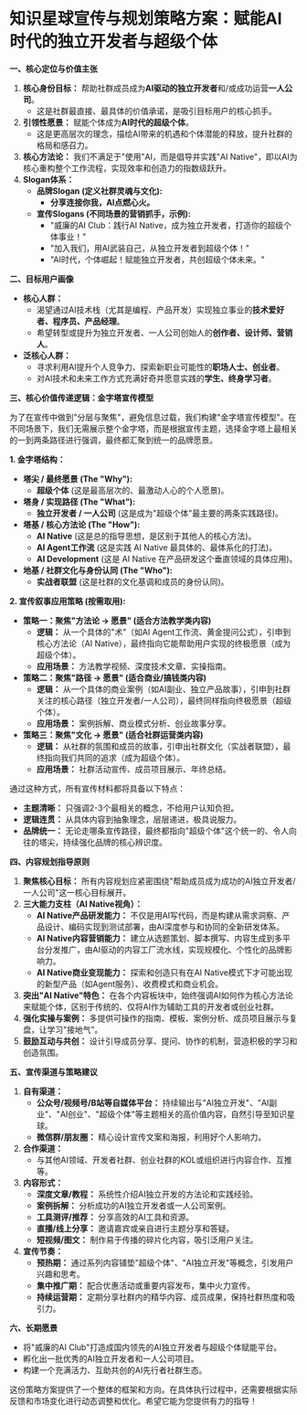 # 知识星球宣传与规划策略方案：赋能AI时代的独立开发者与超级个体

**一、核心定位与价值主张**

1.  **核心身份目标：** 帮助社群成员成为**AI驱动的独立开发者**和/或成功运营**一人公司**。
    *   这是社群最直接、最具体的价值承诺，是吸引目标用户的核心抓手。
2.  **引领性愿景：** 赋能个体成为**AI时代的超级个体**。
    *   这是更高层次的理念，描绘AI带来的机遇和个体潜能的释放，提升社群的格局和感召力。
3.  **核心方法论：** 我们不满足于"使用"AI，而是倡导并实践"AI Native"，即以AI为核心重构整个工作流程，实现效率和创造力的指数级跃升。
4.  **Slogan体系：**
    *   **品牌Slogan (定义社群灵魂与文化):**
        *   **分享连接你我，AI点燃心火。**
    *   **宣传Slogans (不同场景的营销抓手，示例):**
        *   "威廉的AI Club：践行AI Native，成为独立开发者，打造你的超级个体事业！"
        *   "加入我们，用AI武装自己，从独立开发者到超级个体！"
        *   "AI时代，个体崛起！赋能独立开发者，共创超级个体未来。"

**二、目标用户画像**

*   **核心人群：**
    *   渴望通过AI技术栈（尤其是编程、产品开发）实现独立事业的**技术爱好者、程序员、产品经理**。
    *   希望转型或提升为独立开发者、一人公司创始人的**创作者、设计师、营销人**。
*   **泛核心人群：**
    *   寻求利用AI提升个人竞争力、探索新职业可能性的**职场人士、创业者**。
    *   对AI技术和未来工作方式充满好奇并愿意实践的**学生、终身学习者**。

**三、核心价值传递逻辑：金字塔宣传模型**

为了在宣传中做到"分层与聚焦"，避免信息过载，我们构建"金字塔宣传模型"。在不同场景下，我们无需展示整个金字塔，而是根据宣传主题，选择金字塔上最相关的一到两条路径进行强调，最终都汇聚到统一的品牌愿景。

**1. 金字塔结构：**

*   **塔尖 / 最终愿景 (The "Why"):**
    *   **超级个体** (这是最高层次的、最激动人心的个人愿景)。
*   **塔身 / 实现路径 (The "What"):**
    *   **独立开发者 / 一人公司** (这是成为"超级个体"最主要的两条实践路径)。
*   **塔基 / 核心方法论 (The "How"):**
    *   **AI Native** (这是总的指导思想，是区别于其他人的核心方法)。
    *   **AI Agent工作流** (这是实践 AI Native 最具体的、最体系化的打法)。
    *   **AI Development** (这是 AI Native 在产品研发这个垂直领域的具体应用)。
*   **地基 / 社群文化与身份认同 (The "Who"):**
    *   **实战者联盟** (这是社群的文化基调和成员的身份认同)。

**2. 宣传叙事应用策略 (按需取用):**

*   **策略一：聚焦"方法论 -> 愿景" (适合方法教学类内容)**
    *   **逻辑：** 从一个具体的"术"（如AI Agent工作流、黄金提问公式），引申到核心方法论（AI Native），最终指向它能帮助用户实现的终极愿景（成为超级个体）。
    *   **应用场景：** 方法教学视频、深度技术文章、实操指南。
*   **策略二：聚焦"路径 -> 愿景" (适合商业/搞钱类内容)**
    *   **逻辑：** 从一个具体的商业案例（如AI副业、独立产品故事），引申到社群关注的核心路径（独立开发者/一人公司），最终同样指向终极愿景（超级个体）。
    *   **应用场景：** 案例拆解、商业模式分析、创业故事分享。
*   **策略三：聚焦"文化 -> 愿景" (适合社群运营类内容)**
    *   **逻辑：** 从社群的氛围和成员的故事，引申出社群文化（实战者联盟），最终指向我们共同的追求（成为超级个体）。
    *   **应用场景：** 社群活动宣传、成员项目展示、年终总结。

通过这种方式，所有宣传材料都将具备以下特点：
*   **主题清晰：** 只强调2-3个最相关的概念，不给用户认知负担。
*   **逻辑连贯：** 从具体内容到抽象理念，层层递进，极具说服力。
*   **品牌统一：** 无论走哪条宣传路径，最终都指向"超级个体"这个统一的、令人向往的塔尖，持续强化品牌的核心辨识度。

**四、内容规划指导原则**

1.  **聚焦核心目标：** 所有内容规划应紧密围绕"帮助成员成为成功的AI独立开发者/一人公司"这一核心目标展开。
2.  **三大能力支柱（AI Native视角）：**
    *   **AI Native产品研发能力：** 不仅是用AI写代码，而是构建从需求洞察、产品设计、编码实现到测试部署，由AI深度参与和协同的全新研发体系。
    *   **AI Native内容营销能力：** 建立从选题策划、脚本撰写、内容生成到多平台分发推广，由AI驱动的内容工厂流水线，实现规模化、个性化的品牌影响力。
    *   **AI Native商业变现能力：** 探索和创造只有在AI Native模式下才可能出现的新型产品（如Agent服务）、收费模式和商业机会。
3.  **突出"AI Native"特色：** 在各个内容板块中，始终强调AI如何作为核心方法论来赋能个体，区别于传统的、仅将AI作为辅助工具的开发者或创业社群。
4.  **强化实操与案例：** 多提供可操作的指南、模板、案例分析、成员项目展示与复盘，让学习"接地气"。
5.  **鼓励互动与共创：** 设计引导成员分享、提问、协作的机制，营造积极的学习和创造氛围。

**五、宣传渠道与策略建议**

1.  **自有渠道：**
    *   **公众号/视频号/B站等自媒体平台：** 持续输出与"AI独立开发"、"AI副业"、"AI创业"、"超级个体"等主题相关的高价值内容，自然引导至知识星球。
    *   **微信群/朋友圈：** 精心设计宣传文案和海报，利用好个人影响力。
2.  **合作渠道：**
    *   与其他AI领域、开发者社群、创业社群的KOL或组织进行内容合作、互推等。
3.  **内容形式：**
    *   **深度文章/教程：** 系统性介绍AI独立开发的方法论和实践经验。
    *   **案例拆解：** 分析成功的AI独立开发者或一人公司案例。
    *   **工具测评/推荐：** 分享高效的AI工具和资源。
    *   **直播/线上分享：** 邀请嘉宾或亲自进行主题分享和答疑。
    *   **短视频/图文：** 制作易于传播的碎片化内容，吸引泛用户关注。
4.  **宣传节奏：**
    *   **预热期：** 通过系列内容铺垫"超级个体"、"AI独立开发"等概念，引发用户兴趣和思考。
    *   **集中推广期：** 配合优惠活动或重要内容发布，集中火力宣传。
    *   **持续运营期：** 定期分享社群内的精华内容、成员成果，保持社群热度和吸引力。

**六、长期愿景**

*   将"威廉的AI Club"打造成国内领先的AI独立开发者与超级个体赋能平台。
*   孵化出一批优秀的AI独立开发者和一人公司项目。
*   构建一个充满活力、互助共创的AI先行者社群生态。

这份策略方案提供了一个整体的框架和方向。在具体执行过程中，还需要根据实际反馈和市场变化进行动态调整和优化。希望它能为您提供有力的指导！